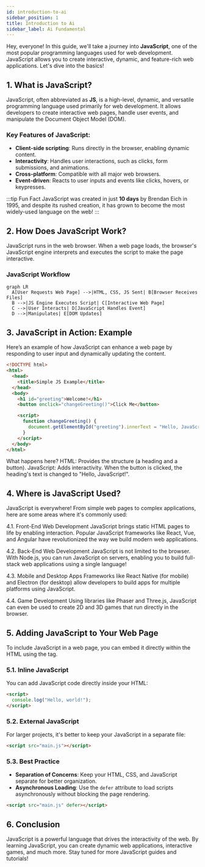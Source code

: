 ```yaml
---
id: introduction-to-ai
sidebar_position: 1
title: Introduction to Ai
sidebar_label: Ai Fundamental
---
```


Hey, everyone! In this guide, we'll take a journey into **JavaScript**, one of the most popular programming languages used for web development. JavaScript allows you to create interactive, dynamic, and feature-rich web applications. Let's dive into the basics!


## 1. What is JavaScript?

JavaScript, often abbreviated as **JS**, is a high-level, dynamic, and versatile programming language used primarily for web development. It allows developers to create interactive web pages, handle user events, and manipulate the Document Object Model (DOM).

### Key Features of JavaScript:

- **Client-side scripting**: Runs directly in the browser, enabling dynamic content.
- **Interactivity**: Handles user interactions, such as clicks, form submissions, and animations.
- **Cross-platform**: Compatible with all major web browsers.
- **Event-driven**: Reacts to user inputs and events like clicks, hovers, or keypresses.

:::tip Fun Fact
JavaScript was created in just **10 days** by Brendan Eich in 1995, and despite its rushed creation, it has grown to become the most widely-used language on the web!
:::


## 2. How Does JavaScript Work?

JavaScript runs in the web browser. When a web page loads, the browser's JavaScript engine interprets and executes the script to make the page interactive.

### JavaScript Workflow

```mermaid
graph LR
  A[User Requests Web Page] -->|HTML, CSS, JS Sent| B[Browser Receives Files]
  B -->|JS Engine Executes Script| C[Interactive Web Page]
  C -->|User Interacts| D[JavaScript Handles Event]
  D -->|Manipulates| E[DOM Updates]
```


## 3. JavaScript in Action: Example
Here’s an example of how JavaScript can enhance a web page by responding to user input and dynamically updating the content.


```html
<!DOCTYPE html>
<html>
  <head>
    <title>Simple JS Example</title>
  </head>
  <body>
    <h1 id="greeting">Welcome!</h1>
    <button onclick="changeGreeting()">Click Me</button>

    <script>
      function changeGreeting() {
        document.getElementById("greeting").innerText = "Hello, JavaScript!";
      }
    </script>
  </body>
</html>
```
What happens here?
HTML: Provides the structure (a heading and a button).
JavaScript: Adds interactivity. When the button is clicked, the heading's text is changed to "Hello, JavaScript!".


## 4. Where is JavaScript Used?
JavaScript is everywhere! From simple web pages to complex applications, here are some areas where it's commonly used:

4.1. Front-End Web Development
JavaScript brings static HTML pages to life by enabling interaction. Popular JavaScript frameworks like React, Vue, and Angular have revolutionized the way we build modern web applications.

4.2. Back-End Web Development
JavaScript is not limited to the browser. With Node.js, you can run JavaScript on servers, enabling you to build full-stack web applications using a single language!

4.3. Mobile and Desktop Apps
Frameworks like React Native (for mobile) and Electron (for desktop) allow developers to build apps for multiple platforms using JavaScript.

4.4. Game Development
Using libraries like Phaser and Three.js, JavaScript can even be used to create 2D and 3D games that run directly in the browser.

## 5. Adding JavaScript to Your Web Page

To include JavaScript in a web page, you can embed it directly within the HTML using the  tag.

### 5.1. Inline JavaScript
You can add JavaScript code directly inside your HTML:

```html
<script>
  console.log("Hello, world!");
</script>
```

### 5.2. External JavaScript
For larger projects, it's better to keep your JavaScript in a separate file:
```html
<script src="main.js"></script>
```

### 5.3. Best Practice

- **Separation of Concerns**: Keep your HTML, CSS, and JavaScript separate for better organization.
- **Asynchronous Loading**: Use the `defer` attribute to load scripts asynchronously without blocking the page rendering.

```html
<script src="main.js" defer></script>
```

## 6. Conclusion

JavaScript is a powerful language that drives the interactivity of the web. By learning JavaScript, you can create dynamic web applications, interactive games, and much more. Stay tuned for more JavaScript guides and tutorials!
